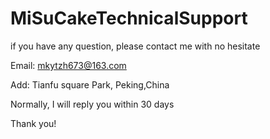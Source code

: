 # MiSuCakeTechnicalSupport

if you have any question, please contact me with no hesitate

Email: mkytzh673@163.com

Add: Tianfu square Park, Peking,China

Normally, I will reply you within 30 days

Thank you!
